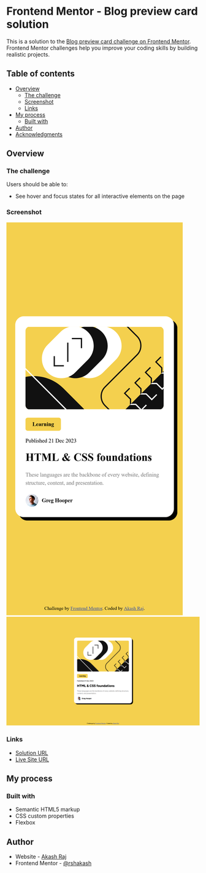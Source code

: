 # Frontend Mentor - Blog preview card solution

This is a solution to the [Blog preview card challenge on Frontend Mentor](https://www.frontendmentor.io/challenges/blog-preview-card-ckPaj01IcS). Frontend Mentor challenges help you improve your coding skills by building realistic projects. 

## Table of contents

- [Overview](#overview)
  - [The challenge](#the-challenge)
  - [Screenshot](#screenshot)
  - [Links](#links)
- [My process](#my-process)
  - [Built with](#built-with)
- [Author](#author)
- [Acknowledgments](#acknowledgments)

## Overview

### The challenge

Users should be able to:

- See hover and focus states for all interactive elements on the page

### Screenshot

![Mobile Screenshot](./screenshots/mobile.png)
![Desktop Screenshot](./screenshots/desktop.png) 

### Links

- [Solution URL](https://github.com/rshakash/frontend_mentor/tree/main/blog-preview-card)
- [Live Site URL](https://rshakash.github.io/frontend_mentor/blog-preview-card/index.html)

## My process

### Built with

- Semantic HTML5 markup
- CSS custom properties
- Flexbox

## Author

- Website - [Akash Raj](https://www.rshakash.github.io)
- Frontend Mentor - [@rshakash](https://www.frontendmentor.io/profile/rshakash)

